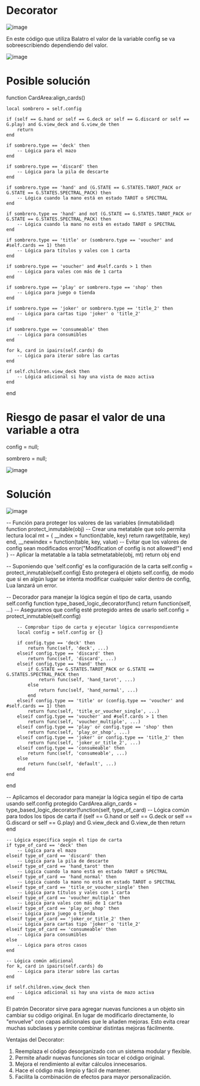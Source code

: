 # Decorator

![image](https://github.com/user-attachments/assets/c58bebc3-7556-4e4a-b356-63eb8960b37f)

En este código que utiliza Balatro el valor de la variable config se va sobreescribiendo dependiendo del valor.


![image](https://github.com/user-attachments/assets/13a8f7f5-eaa4-4d8e-bcfb-be46666ec310)


# Posible solución


function CardArea:align_cards()

    local sombrero = self.config

    if (self == G.hand or self == G.deck or self == G.discard or self == G.play) and G.view_deck and G.view_de then
        return
    end

    if sombrero.type == 'deck' then
        -- Lógica para el mazo
    end

    if sombrero.type == 'discard' then
        -- Lógica para la pila de descarte
    end

    if sombrero.type == 'hand' and (G.STATE == G.STATES.TAROT_PACK or G.STATE == G.STATES.SPECTRAL_PACK) then
        -- Lógica cuando la mano está en estado TAROT o SPECTRAL
    end

    if sombrero.type == 'hand' and not (G.STATE == G.STATES.TAROT_PACK or G.STATE == G.STATES.SPECTRAL_PACK) then
        -- Lógica cuando la mano no está en estado TAROT o SPECTRAL
    end

    if sombrero.type == 'title' or (sombrero.type == 'voucher' and #self.cards == 1) then
        -- Lógica para títulos y vales con 1 carta
    end

    if sombrero.type == 'voucher' and #self.cards > 1 then
        -- Lógica para vales con más de 1 carta
    end

    if sombrero.type == 'play' or sombrero.type == 'shop' then
        -- Lógica para juego o tienda
    end

    if sombrero.type == 'joker' or sombrero.type == 'title_2' then
        -- Lógica para cartas tipo 'joker' o 'title_2'
    end

    if sombrero.type == 'consumeable' then
        -- Lógica para consumibles
    end

    for k, card in ipairs(self.cards) do
        -- Lógica para iterar sobre las cartas
    end

    if self.children.view_deck then
        -- Lógica adicional si hay una vista de mazo activa
    end
end





# Riesgo de pasar el valor de una variable a otra

config = null;

sombrero = null;







![image](https://github.com/user-attachments/assets/468651fa-5b7d-475e-88c7-9fa686c88e75)



# Solución



![image](https://github.com/user-attachments/assets/d07dc35f-d9e9-47a3-86aa-a870b2ec67e9)








-- Función para proteger los valores de las variables (inmutabilidad)
function protect_inmutable(obj)
    -- Crear una metatable que solo permita lectura
    local mt = {
        __index = function(table, key)
            return rawget(table, key)
        end,
        __newindex = function(table, key, value)
            -- Evitar que los valores de config sean modificados
            error("Modification of config is not allowed!")
        end
    }
    -- Aplicar la metatable a la tabla
    setmetatable(obj, mt)
    return obj
end



-- Suponiendo que 'self.config' es la configuración de la carta
self.config = protect_inmutable(self.config)
Esto protegerá el objeto self.config, de modo que si en algún lugar se intenta modificar cualquier valor dentro de config, Lua lanzará un error.




-- Decorador para manejar la lógica según el tipo de carta, usando self.config
function type_based_logic_decorator(func)
    return function(self, ...)
        -- Aseguramos que config esté protegido antes de usarlo
        self.config = protect_inmutable(self.config)

        -- Comprobar tipo de carta y ejecutar lógica correspondiente
        local config = self.config or {}

        if config.type == 'deck' then
            return func(self, 'deck', ...)
        elseif config.type == 'discard' then
            return func(self, 'discard', ...)
        elseif config.type == 'hand' then
            if G.STATE == G.STATES.TAROT_PACK or G.STATE == G.STATES.SPECTRAL_PACK then
                return func(self, 'hand_tarot', ...)
            else
                return func(self, 'hand_normal', ...)
            end
        elseif config.type == 'title' or (config.type == 'voucher' and #self.cards == 1) then
            return func(self, 'title_or_voucher_single', ...)
        elseif config.type == 'voucher' and #self.cards > 1 then
            return func(self, 'voucher_multiple', ...)
        elseif config.type == 'play' or config.type == 'shop' then
            return func(self, 'play_or_shop', ...)
        elseif config.type == 'joker' or config.type == 'title_2' then
            return func(self, 'joker_or_title_2', ...)
        elseif config.type == 'consumeable' then
            return func(self, 'consumeable', ...)
        else
            return func(self, 'default', ...)
        end
    end
end


-- Aplicamos el decorador para manejar la lógica según el tipo de carta usando self.config protegido
CardArea.align_cards = type_based_logic_decorator(function(self, type_of_card)
    -- Lógica común para todos los tipos de carta
    if (self == G.hand or self == G.deck or self == G.discard or self == G.play) and G.view_deck and G.view_de then
        return
    end

    -- Lógica específica según el tipo de carta
    if type_of_card == 'deck' then
        -- Lógica para el mazo
    elseif type_of_card == 'discard' then
        -- Lógica para la pila de descarte
    elseif type_of_card == 'hand_tarot' then
        -- Lógica cuando la mano está en estado TAROT o SPECTRAL
    elseif type_of_card == 'hand_normal' then
        -- Lógica cuando la mano no está en estado TAROT o SPECTRAL
    elseif type_of_card == 'title_or_voucher_single' then
        -- Lógica para títulos y vales con 1 carta
    elseif type_of_card == 'voucher_multiple' then
        -- Lógica para vales con más de 1 carta
    elseif type_of_card == 'play_or_shop' then
        -- Lógica para juego o tienda
    elseif type_of_card == 'joker_or_title_2' then
        -- Lógica para cartas tipo 'joker' o 'title_2'
    elseif type_of_card == 'consumeable' then
        -- Lógica para consumibles
    else
        -- Lógica para otros casos
    end

    -- Lógica común adicional
    for k, card in ipairs(self.cards) do
        -- Lógica para iterar sobre las cartas
    end

    if self.children.view_deck then
        -- Lógica adicional si hay una vista de mazo activa
    end

    
El patrón Decorator sirve para agregar nuevas funciones a un objeto sin cambiar su código original. En lugar de modificarlo directamente, lo "envuelve" con capas adicionales que le añaden mejoras. Esto evita crear muchas subclases y permite combinar distintas mejoras fácilmente.

Ventajas del Decorator:
1. Reemplaza el código desorganizado con un sistema modular y flexible.  
2. Permite añadir nuevas funciones sin tocar el código original.  
3. Mejora el rendimiento al evitar cálculos innecesarios.  
4. Hace el código más limpio y fácil de mantener.  
5. Facilita la combinación de efectos para mayor personalización.










